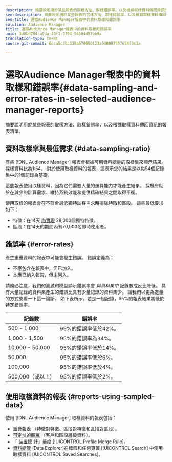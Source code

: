 ```yaml
---
description: 摘要說明用於某些報表的取樣方法、取樣錯誤率，以及根據取樣資料傳回資訊的報表清單。
seo-description: 摘要說明用於某些報表的取樣方法、取樣錯誤率，以及根據取樣資料傳回資訊的報表清單。
seo-title: 選取Audience Manager報表中的資料取樣和錯誤率
solution: Audience Manager
title: 選取Audience Manager報表中的資料取樣和錯誤率
uuid: 3d8bd764-a9da-40f1-8794-54304457bb9a
translation-type: tm+mt
source-git-commit: 6dca5c8bc338a670050123a94808795705450c3a

---
```



# 選取Audience Manager報表中的資料取樣和錯誤率{#data-sampling-and-error-rates-in-selected-audience-manager-reports}

摘要說明用於某些報表的取樣方法、取樣錯誤率，以及根據取樣資料傳回資訊的報表清單。

## 資料取樣率與最低需求 {#data-sampling-ratio}

有些 [!DNL Audience Manager] 報表會根據可用資料總量的取樣集來顯示結果。 採樣資料比為1:54。 對於使用取樣資料的報表，這表示您的結果是以每54個記錄集中的1個記錄為基礎。

這些報表使用取樣資料，因為它們需要大量的運算能力才能產生結果。 採樣有助於在減少的計算需求、維持系統效能和提供精確結果之間取得平衡。

使用取樣的報表會在不符合最低獨特訪客需求時排除特徵和區段。 這些最低要求如下：

* 特徵：在14天 [內實現](/help/using/features/traits/trait-and-segment-qualification-reference.md#unique-trait-realizations) 28,000個獨特特徵。
* 區段：在14天的期間內有70,000名即時使用者。

## 錯誤率 {#error-rates}

產生重疊資料的報表中可能會發生錯誤。 錯誤定義為：

* 不應包含在報表中，但已加入。
* 本應已納入報告，但未列入。

請務必注意，我們的測試和模型顯示錯誤率會 *與資料集中* 記錄數成反比降低。 具有大量記錄的資料集產生的錯誤比具有少量記錄的資料集少。 讓我們以更為定量的方式來看一下這一論斷。 如下表所示，若是一組記錄，95%的報表結果將低於特定錯誤率。

| 記錄數 | 錯誤率 |
|--- |--- |
| 500 - 1,000 | 95%的錯誤率低於42%。 |
| 1,000 - 1,500 | 95%的錯誤率為34%。 |
| 10,000 - 50,000 | 95%的錯誤率低於14%。 |
| 50,000 | 95%的錯誤率低於6%。 |
| 100,000 | 95%的錯誤率低於4%。 |
| 500,000（或以上） | 95%的錯誤率低於2%。 |

## 使用取樣資料的報表 {#reports-using-sampled-data}

使用 [!DNL Audience Manager] 取樣資料的報表包括：

* [重疊報表](../reporting/dynamic-reports/dynamic-reports.md#interactive-and-overlap-reports) （特徵對特徵、區段對特徵和區段對區段）。
* [可定址的觀眾](../features/addressable-audiences.md) （客戶和區段層級資料）。
* 「 [裝置總](../features/profile-merge-rules/profile-link-metrics.md#merge-rule-metrics) 計」量度 [!UICONTROL Profile Merge Rule]。
* [資料總管](../features/data-explorer/data-explorer-signals-search/data-explorer-search-pairs.md) (Data Explorer)在標籤和任何頁籤 [!UICONTROL Search] 中使用取樣資料 [!UICONTROL Saved Searches]。